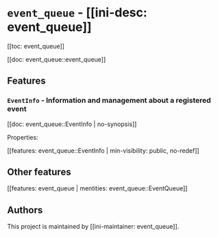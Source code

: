 # `event_queue` - [[ini-desc: event_queue]]

[[toc: event_queue]]

[[doc: event_queue::event_queue]]

## Features

### `EventInfo` - Information and management about a registered event

[[doc: event_queue::EventInfo | no-synopsis]]

Properties:

[[features: event_queue::EventInfo | min-visibility: public, no-redef]]

## Other features

[[features: event_queue | mentities: event_queue::EventQueue]]

## Authors

This project is maintained by [[ini-maintainer: event_queue]].
